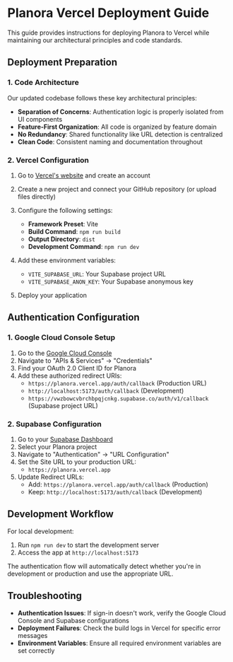 # Planora Vercel Deployment Guide

This guide provides instructions for deploying Planora to Vercel while maintaining our architectural principles and code standards.

## Deployment Preparation

### 1. Code Architecture

Our updated codebase follows these key architectural principles:
- **Separation of Concerns**: Authentication logic is properly isolated from UI components
- **Feature-First Organization**: All code is organized by feature domain
- **No Redundancy**: Shared functionality like URL detection is centralized
- **Clean Code**: Consistent naming and documentation throughout

### 2. Vercel Configuration

1. Go to [Vercel's website](https://vercel.com) and create an account
2. Create a new project and connect your GitHub repository (or upload files directly)
3. Configure the following settings:
   - **Framework Preset**: Vite
   - **Build Command**: `npm run build`
   - **Output Directory**: `dist`
   - **Development Command**: `npm run dev`

4. Add these environment variables:
   - `VITE_SUPABASE_URL`: Your Supabase project URL
   - `VITE_SUPABASE_ANON_KEY`: Your Supabase anonymous key

5. Deploy your application

## Authentication Configuration

### 1. Google Cloud Console Setup

1. Go to the [Google Cloud Console](https://console.cloud.google.com/)
2. Navigate to "APIs & Services" → "Credentials"
3. Find your OAuth 2.0 Client ID for Planora
4. Add these authorized redirect URIs:
   - `https://planora.vercel.app/auth/callback` (Production URL)
   - `http://localhost:5173/auth/callback` (Development)
   - `https://vwzbowcvbrchbpqjcnkg.supabase.co/auth/v1/callback` (Supabase project URL)

### 2. Supabase Configuration

1. Go to your [Supabase Dashboard](https://app.supabase.com/)
2. Select your Planora project
3. Navigate to "Authentication" → "URL Configuration"
4. Set the Site URL to your production URL:
   - `https://planora.vercel.app`
5. Update Redirect URLs:
   - Add: `https://planora.vercel.app/auth/callback` (Production)
   - Keep: `http://localhost:5173/auth/callback` (Development)

## Development Workflow

For local development:
1. Run `npm run dev` to start the development server
2. Access the app at `http://localhost:5173`

The authentication flow will automatically detect whether you're in development or production and use the appropriate URL.

## Troubleshooting

- **Authentication Issues**: If sign-in doesn't work, verify the Google Cloud Console and Supabase configurations
- **Deployment Failures**: Check the build logs in Vercel for specific error messages
- **Environment Variables**: Ensure all required environment variables are set correctly
